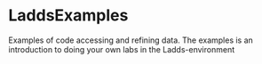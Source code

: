 # LaddsExamples
Examples of code accessing and refining data. The examples is an introduction to doing your own labs in the Ladds-environment
